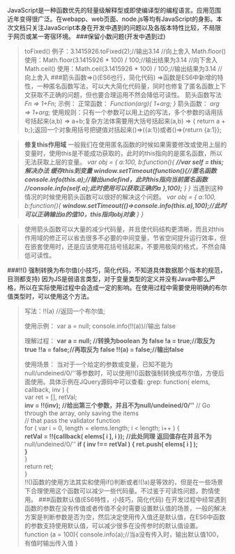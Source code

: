 JavaScript是一种函数优先的轻量级解释型或即使编译型的编程语言。应用范围近年变得很广泛。在webapp、web页面、node.js等均有JavaScript的身影。本次文档只关注JavaScript本身在开发中遇到的问题以及各版本特性比较，不局限于网页或某一寄宿环境。
###保留小数问题(开发中遇到过)
> toFixed()
    例子：3.1415926.toFixed(2);//输出3.14 //向上舍入
> Math.floor()
    使用：Math.floor(3.1415926 * 100) / 100;//输出结果为3.14 //向下舍入
>Math.ceil()
    使用：Math.ceil(3.1415926 * 100) / 100;//输出结果为3.14 //向上舍入
###箭头函数=>()(ES6也行，简化代码)
> =>函数是ES6中新增的特性，一种匿名函数写法，可以大大简化代码量，同时也修复了匿名函数上下文获取不正确的问题，但也要合理运用不然会降低可读性。
> 箭头函数写法 *Fn => 1+Fn*;
> 示例：
> 正常函数：
> *Function(arg){
> 1+arg;
> }*
> 箭头函数：
> *arg => 1+arg;*
> 使用规则：只有一个参数可以用上边的写法，多个参数的话用括号括起来(a,b) => a+b;复杂方法体需要用大括号括起来(a,b) => { return a + b;};返回一个对象用括号把键值对括起来()=>({a:1})或者()=>{return {a:1}};

> **修复this作用域**
>一般我们在使用匿名函数的时候如果需要修改或使用上层的变量时，使用this是不能成功获取的，此时的this指向的是匿名函数，所以无法获取上层的变量。
*var obj = {
    a:100,
    b:function(){
        **//var self = this; 解决办法 缓存this到变量**
        **window.setTimeout(function(){//匿名函数**
          **console.info(this.a);//输出undefind，此时this指向当前匿名函数**
          **//console.info(self.a);此时使用可以获取正确的a**
        **},100);**
    }
}*
>当遇到这种情况的时候使用箭头函数可以很好的解决这个问题。
*var obj = {
	a:100,
	b:function(){
		**window.setTimeout(()=>console.info(this.a),100);//此时可以正确输出a的值10，this指向obj对象**
	}
}*

>使用箭头函数可以大量的减少代码量，并且使代码结构更清晰，而且对this作用域的修正可以省去很多不必要的中间变量，节省空间提升运行效率，但在嵌套使用时，还是应该使用花括号括起来，不要用极简的格式，不然会降低可读性。

###!!() 强制转换为布尔值(小技巧，简化代码，不知道具体数据那个版本的规范，目测都支持)
因为JS是弱语言类型，对于变量类型的定义并没有Java中那么严格，所以在实际使用过程中会造成一定的影响。在使用过程中需要使用明确的布尔值类型时，可以使用这个方法。
>写法：!!(a) //返回一个布尔值;
>
>使用示例：
>var a = null;
>console.info(!!(a))//输出 false
>
>理解过程：
> **var a = null; //转换为boolean 为 false 
> !a = true;//取反为 true
> !!a = false;//再取反为 false
> !!(a) = false;//输出false**
>
> 使用场景：
> 当对于一个给定的参数或变量，已知不能为null/undeined/0/''等参数时，可以使用!!()函数强制转换成布尔值，方便后面使用。具体示例在JQuery源码中可以查看:
> grep: function( elems, callback, inv ) {  
>        var ret = [], retVal;  
>        **inv = !!(inv);  //给出第三个参数，并且不为null/undeined/0/''**
>        // Go through the array, only saving the items  
>        // that pass the validator function  
>        for ( var i = 0, length = elems.length; i < length; i++ ) {  
>            **retVal = !!(callback( elems[ i ], i ));  //此处同理 返回值存在并且不为**null/undeined/0/''
>           **if ( inv !== retVal ) { 
>                ret.push( elems[ i ] );  
>           }**  
>        }  
>        return ret;  
>    }  
>!!()函数的使用方法其实和使用if()判断或者!(!a)是等效的，但是在一些场景下合理使用这个函数可以减少一些代码量。不过鉴于可读性问题，酌情使用。
###函数默认值(ES6特性，小技巧，简化代码)
>在开发过程中经常遇到函数的参数在没有传值或者传值不全时需要设置默认值的场景，一般的解决方案是判断参数是否为空，然后决定使用传入值还是默认值，在ES6中函数的参数支持使用默认值，可以减少很多在没传参时的默认值设置。
>function (a = 100){
    console.info(a);//当a没有传入时，输出默认值100，有值时输出传入值
}